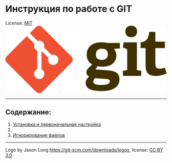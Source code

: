 # Инструкция по работе с GIT

License: [MIT](./license.md) 
![git-logo](./1280px-Git-logo.svg.png)


---

## Содержание:

1. [Установка и первоначальная настройка](./installation.md)
2. 
3. [Игнорирование файлов](./gitignore.md)
---

Logo by Jason Long https://git-scm.com/downloads/logos, license: [CC BY 3.0](https://creativecommons.org/licenses/by/3.0/)